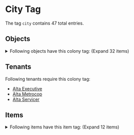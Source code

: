 # City Tag

The tag `city` contains 47 total entries.

## Objects

<details markdown="1"><summary>Following objects have this colony tag: (Expand 32 items)</summary>

- <img src="https://raw.githubusercontent.com/Ceterai/Enternia/main/objects/alta/city/stand_agitate/icon.png" alt="Alta Agitational Stand icon" loading="lazy" height=16px width="auto" /> [Alta Agitational Stand](https://ceterai.github.io/MyEnternia/Wiki/AltaAgitationalStand)
- <img src="https://raw.githubusercontent.com/Ceterai/Enternia/main/objects/alta/city/bench/icon.png" alt="Alta Bench icon" loading="lazy" height=16px width="auto" /> [Alta Bench](https://ceterai.github.io/MyEnternia/Wiki/AltaBench)
- <img src="https://raw.githubusercontent.com/Ceterai/Enternia/main/objects/alta/capital/terminal/icon.png" alt="Alta Capital Terminal icon" loading="lazy" height=16px width="auto" /> [Alta Capital Terminal](https://ceterai.github.io/MyEnternia/Wiki/AltaCapitalTerminal)
- <img src="https://raw.githubusercontent.com/Ceterai/Enternia/main/objects/alta/special/plants/beds/crystal/icon.png" alt="Alta Crystal Bed icon" loading="lazy" height=16px width="auto" /> [Alta Crystal Bed](https://ceterai.github.io/MyEnternia/Wiki/AltaCrystalBed)
- <img src="https://raw.githubusercontent.com/Ceterai/Enternia/main/objects/alta/special/tools/pods/eco/icon.png" alt="Alta Eco Pod icon" loading="lazy" height=16px width="auto" /> [Alta Eco Pod](https://ceterai.github.io/MyEnternia/Wiki/AltaEcoPod)
- <img src="https://raw.githubusercontent.com/Ceterai/Enternia/main/objects/alta/city/energy_block/icon.png" alt="Alta Energy Block ★ icon" loading="lazy" height=16px width="auto" /> [Alta Energy Block ★](https://ceterai.github.io/MyEnternia/Wiki/AltaEnergyBlock)
- <img src="https://raw.githubusercontent.com/Ceterai/Enternia/main/objects/alta/special/plants/beds/flower/icon.png" alt="Alta Flower Bed icon" loading="lazy" height=16px width="auto" /> [Alta Flower Bed](https://ceterai.github.io/MyEnternia/Wiki/AltaFlowerBed)
- <img src="https://raw.githubusercontent.com/Ceterai/Enternia/main/objects/alta/city/gateway/icon.png" alt="Alta Gateway icon" loading="lazy" height=16px width="auto" /> [Alta Gateway](https://ceterai.github.io/MyEnternia/Wiki/AltaGateway)
- <img src="https://raw.githubusercontent.com/Ceterai/Enternia/main/objects/alta/city/hatch/icon.png" alt="Alta Hatch icon" loading="lazy" height=16px width="auto" /> [Alta Hatch](https://ceterai.github.io/MyEnternia/Wiki/AltaHatch)
- <img src="https://raw.githubusercontent.com/Ceterai/Enternia/main/objects/alta/city/lamppost/icon.png" alt="Alta Lamppost icon" loading="lazy" height=16px width="auto" /> [Alta Lamppost](https://ceterai.github.io/MyEnternia/Wiki/AltaLamppost)
- <img src="https://raw.githubusercontent.com/Ceterai/Enternia/main/objects/alta/special/secret/statue_lenn/icon.png" alt="Alta Lenn Statue icon" loading="lazy" height=16px width="auto" /> [Alta Lenn Statue](https://ceterai.github.io/MyEnternia/Wiki/AltaLennStatue)
- <img src="https://raw.githubusercontent.com/Ceterai/Enternia/main/objects/alta/special/tools/pods/plant/icon.png" alt="Alta Plant Pod icon" loading="lazy" height=16px width="auto" /> [Alta Plant Pod](https://ceterai.github.io/MyEnternia/Wiki/AltaPlantPod)
- <img src="https://raw.githubusercontent.com/Ceterai/Enternia/main/objects/alta/city/stand_promo/icon.png" alt="Alta Promo Stand icon" loading="lazy" height=16px width="auto" /> [Alta Promo Stand](https://ceterai.github.io/MyEnternia/Wiki/AltaPromoStand)
- <img src="https://raw.githubusercontent.com/Ceterai/Enternia/main/objects/alta/city/pyramid/icon.png" alt="Alta Pyramid icon" loading="lazy" height=16px width="auto" /> [Alta Pyramid](https://ceterai.github.io/MyEnternia/Wiki/AltaPyramid)
- <img src="https://raw.githubusercontent.com/Ceterai/Enternia/main/objects/alta/city/sapling/icon.png" alt="Alta Sapling icon" loading="lazy" height=16px width="auto" /> [Alta Sapling](https://ceterai.github.io/MyEnternia/Wiki/AltaSapling)
- <img src="https://raw.githubusercontent.com/Ceterai/Enternia/main/objects/alta/security/pod/icon.png" alt="Alta Security Pod icon" loading="lazy" height=16px width="auto" /> [Alta Security Pod](https://ceterai.github.io/MyEnternia/Wiki/AltaSecurityPod)
- <img src="https://raw.githubusercontent.com/Ceterai/Enternia/main/objects/alta/security/stand/icon.png" alt="Alta Security Stand icon" loading="lazy" height=16px width="auto" /> [Alta Security Stand](https://ceterai.github.io/MyEnternia/Wiki/AltaSecurityStand)
- <img src="https://raw.githubusercontent.com/Ceterai/Enternia/main/objects/alta/security/terminal/icon.png" alt="Alta Security Terminal icon" loading="lazy" height=16px width="auto" /> [Alta Security Terminal](https://ceterai.github.io/MyEnternia/Wiki/AltaSecurityTerminal)
- <img src="https://raw.githubusercontent.com/Ceterai/Enternia/main/objects/alta/special/plants/beds/stardust/icon.png" alt="Alta Stardust Bed icon" loading="lazy" height=16px width="auto" /> [Alta Stardust Bed](https://ceterai.github.io/MyEnternia/Wiki/AltaStardustBed)
- <img src="https://raw.githubusercontent.com/Ceterai/Enternia/main/objects/alta/special/statues/alta/icon.png" alt="Alta Statue icon" loading="lazy" height=16px width="auto" /> [Alta Statue](https://ceterai.github.io/MyEnternia/Wiki/AltaStatue)
- <img src="https://raw.githubusercontent.com/Ceterai/Enternia/main/objects/alta/city/teleporter/icon.png" alt="Alta Teleporter icon" loading="lazy" height=16px width="auto" /> [Alta Teleporter](https://ceterai.github.io/MyEnternia/Wiki/AltaTeleporter)
- <img src="https://raw.githubusercontent.com/Ceterai/Enternia/main/objects/alta/city/terminal/icon.png" alt="Alta Terminal icon" loading="lazy" height=16px width="auto" /> [Alta Terminal](https://ceterai.github.io/MyEnternia/Wiki/AltaTerminal)
- <img src="https://raw.githubusercontent.com/Ceterai/Enternia/main/objects/alta/special/vendors/alta/icon.png" alt="Alta Vendor icon" loading="lazy" height=16px width="auto" /> [Alta Vendor](https://ceterai.github.io/MyEnternia/Wiki/AltaVendor)
- <img src="https://raw.githubusercontent.com/Ceterai/Enternia/main/objects/alta/special/plants/pods/alien/icon.png" alt="Potted Alien Plant icon" loading="lazy" height=16px width="auto" /> [Potted Alien Plant](https://ceterai.github.io/MyEnternia/Wiki/PottedAlienPlant)
- <img src="https://raw.githubusercontent.com/Ceterai/Enternia/main/objects/alta/special/plants/pods/alta/icon.png" alt="Potted Alta Plant icon" loading="lazy" height=16px width="auto" /> [Potted Alta Plant](https://ceterai.github.io/MyEnternia/Wiki/PottedAltaPlant)
- <img src="https://raw.githubusercontent.com/Ceterai/Enternia/main/objects/alta/special/plants/pods/blossom/icon.png" alt="Potted Blossom Plant icon" loading="lazy" height=16px width="auto" /> [Potted Blossom Plant](https://ceterai.github.io/MyEnternia/Wiki/PottedBlossomPlant)
- <img src="https://raw.githubusercontent.com/Ceterai/Enternia/main/objects/alta/special/plants/pods/coral/icon.png" alt="Potted Coral Plant icon" loading="lazy" height=16px width="auto" /> [Potted Coral Plant](https://ceterai.github.io/MyEnternia/Wiki/PottedCoralPlant)
- <img src="https://raw.githubusercontent.com/Ceterai/Enternia/main/objects/alta/special/plants/pods/berry/icon.png" alt="Potted Giant Berry icon" loading="lazy" height=16px width="auto" /> [Potted Giant Berry](https://ceterai.github.io/MyEnternia/Wiki/PottedGiantBerry)
- <img src="https://raw.githubusercontent.com/Ceterai/Enternia/main/objects/alta/special/plants/pods/stardust/icon.png" alt="Potted Stardust Plant icon" loading="lazy" height=16px width="auto" /> [Potted Stardust Plant](https://ceterai.github.io/MyEnternia/Wiki/PottedStardustPlant)
- <img src="https://raw.githubusercontent.com/Ceterai/Enternia/main/objects/alta/special/plants/pods/toxic/icon.png" alt="Potted Toxic Flower icon" loading="lazy" height=16px width="auto" /> [Potted Toxic Flower](https://ceterai.github.io/MyEnternia/Wiki/PottedToxicFlower)
- <img src="https://raw.githubusercontent.com/Ceterai/Enternia/main/objects/alta/special/plants/pods/yaara/icon.png" alt="Potted Yaara Plant icon" loading="lazy" height=16px width="auto" /> [Potted Yaara Plant](https://ceterai.github.io/MyEnternia/Wiki/PottedYaaraPlant)
- <img src="https://raw.githubusercontent.com/Ceterai/Enternia/main/objects/alta/eds/decorative/table/icon.png" alt="Tea Cafe Sign icon" loading="lazy" height=16px width="auto" /> [Tea Cafe Sign](https://ceterai.github.io/MyEnternia/Wiki/TeaCafeSign)

</details>

## Tenants

Following tenants require this colony tag:

- [Alta Executive](https://ceterai.github.io/MyEnternia/Wiki/AltaExecutive)
- [Alta Metrocop](https://ceterai.github.io/MyEnternia/Wiki/AltaMetrocop)
- [Alta Servicer](https://ceterai.github.io/MyEnternia/Wiki/AltaServicer)

## Items

<details markdown="1"><summary>Following items have this item tag: (Expand 12 items)</summary>

- <img src="https://raw.githubusercontent.com/Ceterai/Enternia/main/items/active/alta/sets/security_mk2.png" alt="Advanced Security Set ★ icon" loading="lazy" height=16px width="auto" /> [Advanced Security Set ★](https://ceterai.github.io/MyEnternia/Wiki/AdvancedSecuritySet)
- <img src="https://raw.githubusercontent.com/Ceterai/Enternia/main/codex/alta/ebook/security.png" alt="Alta Cities icon" loading="lazy" height=16px width="auto" /> [Alta Cities](https://ceterai.github.io/MyEnternia/Wiki/AltaCities)
- <img src="https://raw.githubusercontent.com/Ceterai/Enternia/main/items/generic/crafting/alta/datamass.png" alt="Alta's Recommendation Letter icon" loading="lazy" height=16px width="auto" /> [Alta's Recommendation Letter](https://ceterai.github.io/MyEnternia/Wiki/Alta'sRecommendationLetter)
- <img src="https://raw.githubusercontent.com/Ceterai/Enternia/main/items/active/alta/spawners/drones/security.png" alt="Cleaner Drone icon" loading="lazy" height=16px width="auto" /> [Cleaner Drone](https://ceterai.github.io/MyEnternia/Wiki/CleanerDrone)
- <img src="https://raw.githubusercontent.com/Ceterai/Enternia/main/items/active/alta/sets/metrocop.png" alt="Metrocop Set icon" loading="lazy" height=16px width="auto" /> [Metrocop Set](https://ceterai.github.io/MyEnternia/Wiki/MetrocopSet)
- <img src="https://raw.githubusercontent.com/Ceterai/Enternia/main/items/active/alta/sets/security_droid.png" alt="Security Android Set ★ icon" loading="lazy" height=16px width="auto" /> [Security Android Set ★](https://ceterai.github.io/MyEnternia/Wiki/SecurityAndroidSet)
- <img src="https://raw.githubusercontent.com/Ceterai/Enternia/main/items/active/alta/sets/security_captain.png" alt="Security Captain Set ★ icon" loading="lazy" height=16px width="auto" /> [Security Captain Set ★](https://ceterai.github.io/MyEnternia/Wiki/SecurityCaptainSet)
- <img src="https://raw.githubusercontent.com/Ceterai/Enternia/main/items/active/alta/spawners/drones/security.png" alt="Security Drone icon" loading="lazy" height=16px width="auto" /> [Security Drone](https://ceterai.github.io/MyEnternia/Wiki/SecurityDrone)
- <img src="https://raw.githubusercontent.com/Ceterai/Enternia/main/items/active/alta/sets/security.png" alt="Security Set icon" loading="lazy" height=16px width="auto" /> [Security Set](https://ceterai.github.io/MyEnternia/Wiki/SecuritySet)
- <img src="https://raw.githubusercontent.com/Ceterai/Enternia/main/items/active/alta/spawners/drones/sentry.png" alt="Sentry Drone ★★★ icon" loading="lazy" height=16px width="auto" /> [Sentry Drone ★★★](https://ceterai.github.io/MyEnternia/Wiki/SentryDrone)
- <img src="https://raw.githubusercontent.com/Ceterai/Enternia/main/items/active/alta/loot/tier2.png" alt="Tier 2 Pad icon" loading="lazy" height=16px width="auto" /> [Tier 2 Pad](https://ceterai.github.io/MyEnternia/Wiki/Tier2Pad)
- <img src="https://raw.githubusercontent.com/Ceterai/Enternia/main/items/active/alta/spawners/drones/security.png" alt="Toy Drone ★★ icon" loading="lazy" height=16px width="auto" /> [Toy Drone ★★](https://ceterai.github.io/MyEnternia/Wiki/ToyDrone)

</details>
